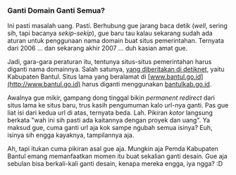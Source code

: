 ### Ganti Domain Ganti Semua?

Ini pasti masalah uang. Pasti. Berhubung gue jarang baca detik (_well_, sering sih, tapi bacanya _sekip-sekip_), gue baru tau kalau sekarang sudah ada aturan untuk penggunaan nama domain buat situs pemerintahan. Ternyata dari 2006 ... dan sekarang akhir 2007 ... duh kasian amat gue.

Jadi, gara-gara peraturan itu, tentunya situs-situs pemerintahan harus diganti nama domainnya. Salah satunya, [yang diberitakan di detiknet](http://www.detikinet.com/index.php/detik.read/tahun/2007/bulan/11/tgl/27/time/183022/idnews/858386/idkanal/399), yaitu Kabupaten Bantul. Situs lama yang beralamat di [www.bantul.go.id](http://www.bantul.go.id) harus diganti menggunakan [bantulkab.go.id](http://bantulkab.go.id).

Awalnya gue mikir, gampang dong tinggal bikin _permanent redirect_ dari situs lama ke situs baru, trus kasih pengumuman kalo url-nya ganti. Pas gue liat isi dari kedua url di atas, ternyata beda. Lah. Pikiran _kotor_ langsung berkata "wah ini sih pasti ada kaitannya dengan proyek dan uang". Ya maksud gue, cuma ganti url aja kok sampe ngubah semua isinya? Euh, isinya sih engga kayaknya, tampilannya aja.

Ah, tapi itukan cuma pikiran asal gue aja. Mungkin aja Pemda Kabupaten Bantul emang memanfaatkan momen itu buat sekalian ganti desain. Gue aja sebulan bisa berkali-kali ganti desain, kenapa mereka engga, iya ngga? :D

<!-- METADATA: {"time": "2007-11-27 08:55:14", "title": "Ganti Domain Ganti Semua?"} -->
